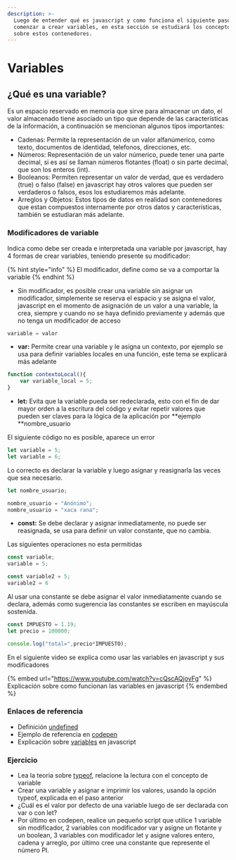 ```yaml
---
description: >-
  Luego de entender qué es javascript y como funciona el siguiente paso es
  comenzar a crear variables, en esta sección se estudiará los conceptos básicos
  sobre estos contenedores.
---
```


# Variables

## ¿Qué es una variable?

Es un espacio reservado en memoria que sirve para almacenar un dato, el valor almacenado tiene asociado un tipo que depende de las características de la información, a continuación se mencionan algunos tipos importantes:

* Cadenas: Permite la representación de un valor alfanúmerico, como texto, documentos de identidad, telefonos, direcciones, etc.
* Números: Representación de un valor númerico, puede tener una parte decimal, si es así se llaman números flotantes (float) o sin parte decimal, que son los enteros (int).
* Booleanos: Permiten representar un valor de verdad, que es verdadero (true) o falso (false) en javascript hay otros valores que pueden ser verdaderos o falsos, esos los estudiaremos más adelante.
* Arreglos y Objetos: Estos tipos de datos en realidad son contenedores que estan compuestos internamente por otros datos y características, también se estudiaran más adelante.

### Modificadores de variable

Indica como debe ser creada e interpretada una variable por javascript, hay 4 formas de crear variables, teniendo presente su modificador:

{% hint style="info" %}
El modificador, define como se va a comportar la variable
{% endhint %}

* Sin modificador, es posible crear una variable sin asignar un modificador, simplemente se reserva el espacio y se asigna el valor, javascript en el momento de asignación de un valor a una variable, la crea, siempre y cuando no se haya definido previamente y además que no tenga un modificador de acceso

```javascript
variable = valor
```

* **var:** Permite crear una variable y le asigna un contexto, por ejemplo se usa para definir variables locales en una función, este tema se explicará más adelante

```javascript
function contextoLocal(){
    var variable_local = 5;
}
```

* **let:** Evita que la variable pueda ser redeclarada, esto con el fin de dar mayor orden a la escritura del código y evitar repetir valores que pueden ser claves para la lógica de la aplicación por **ejemplo **nombre\_usuario

El siguiente código no es posible, aparece un error

```javascript
let variable = 5;
let variable = 6;
```

Lo correcto es declarar la variable y luego asignar y reasignarla las veces que sea necesario.

```javascript
let nombre_usuario;

nombre_usuario = "Anónimo";
nombre_usuario = "xaca rana";
```

* **const:** Se debe declarar y asignar inmediatamente, no puede ser reasignada, se usa para definir un valor constante, que no cambia.

Las siguientes operaciones no esta permitidas

```javascript
const variable;
variable = 5;
```

```javascript
const variable2 = 5;
variable2 = 6
```

Al usar una constante se debe asignar el valor inmediatamente cuando se declara, además como sugerencia las constantes se escriben en mayúscula sostenida.

```javascript
const IMPUESTO = 1.19;
let precio = 100000;

console.log("total=",precio*IMPUESTO);
```

En el siguiente video se explica como usar las variables en javascript y sus modificadores

{% embed url="https://www.youtube.com/watch?v=cQscAQjovFg" %}
Explicación sobre como funcionan las variables en javascript
{% endembed %}

### Enlaces de referencia

* Definición [undefined](https://developer.mozilla.org/en-US/docs/Glossary/undefined)
* Ejemplo de referencia en [codepen](https://codepen.io/xaca/pen/rNjzgbK)
* Explicación sobre [variables](https://developer.mozilla.org/en-US/docs/Learn/JavaScript/First\_steps/Variables) en javascript

### Ejercicio

* Lea la teoria sobre [typeof](https://developer.mozilla.org/en-US/docs/Web/JavaScript/Reference/Operators/typeof), relacione la lectura con el concepto de variable
* Crear una variable y asignar e imprimir los valores, usando la opción typeof, explicada en el paso anterior
* ¿Cuál es el valor por defecto de una variable luego de ser declarada con var o con let?
* Por último en codepen, realice un pequeño script que utilice 1 variable sin modificador, 2 variables con modificador var y asigne un flotante y un boolean, 3 variables con modificador let y asigne valores entero, cadena y arreglo, por último cree una constante que represente el número PI.
